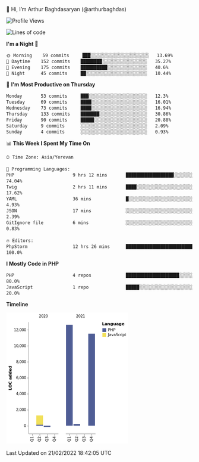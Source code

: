 👋 Hi, I’m Arthur Baghdasaryan (@arthurbaghdas)


<!--START_SECTION:waka-->
![Profile Views](http://img.shields.io/badge/Profile%20Views-0-blue)

![Lines of code](https://img.shields.io/badge/From%20Hello%20World%20I%27ve%20Written-26%20Thousand%20lines%20of%20code-blue)

**I'm a Night 🦉** 

```text
🌞 Morning    59 commits     ███░░░░░░░░░░░░░░░░░░░░░░   13.69% 
🌆 Daytime    152 commits    ████████░░░░░░░░░░░░░░░░░   35.27% 
🌃 Evening    175 commits    ██████████░░░░░░░░░░░░░░░   40.6% 
🌙 Night      45 commits     ██░░░░░░░░░░░░░░░░░░░░░░░   10.44%

```
📅 **I'm Most Productive on Thursday** 

```text
Monday       53 commits     ███░░░░░░░░░░░░░░░░░░░░░░   12.3% 
Tuesday      69 commits     ████░░░░░░░░░░░░░░░░░░░░░   16.01% 
Wednesday    73 commits     ████░░░░░░░░░░░░░░░░░░░░░   16.94% 
Thursday     133 commits    ███████░░░░░░░░░░░░░░░░░░   30.86% 
Friday       90 commits     █████░░░░░░░░░░░░░░░░░░░░   20.88% 
Saturday     9 commits      ░░░░░░░░░░░░░░░░░░░░░░░░░   2.09% 
Sunday       4 commits      ░░░░░░░░░░░░░░░░░░░░░░░░░   0.93%

```


📊 **This Week I Spent My Time On** 

```text
⌚︎ Time Zone: Asia/Yerevan

💬 Programming Languages: 
PHP                      9 hrs 12 mins       ██████████████████░░░░░░░   74.04% 
Twig                     2 hrs 11 mins       ████░░░░░░░░░░░░░░░░░░░░░   17.62% 
YAML                     36 mins             █░░░░░░░░░░░░░░░░░░░░░░░░   4.93% 
JSON                     17 mins             ░░░░░░░░░░░░░░░░░░░░░░░░░   2.39% 
GitIgnore file           6 mins              ░░░░░░░░░░░░░░░░░░░░░░░░░   0.83%

🔥 Editors: 
PhpStorm                 12 hrs 26 mins      █████████████████████████   100.0%

```

**I Mostly Code in PHP** 

```text
PHP                      4 repos             ████████████████████░░░░░   80.0% 
JavaScript               1 repo              █████░░░░░░░░░░░░░░░░░░░░   20.0%

```


**Timeline**

![Chart not found](https://raw.githubusercontent.com/arthurbaghdas/arthurbaghdas/main/charts/bar_graph.png) 


 Last Updated on 21/02/2022 18:42:05 UTC
<!--END_SECTION:waka-->
